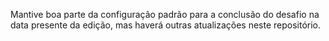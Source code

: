 Mantive boa parte da configuração padrão para a conclusão do desafio na data presente da edição, mas haverá outras atualizações neste repositório.
